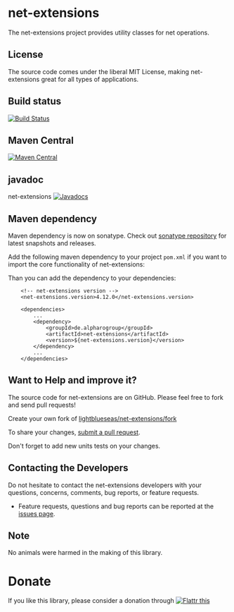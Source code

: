 # net-extensions

The net-extensions project provides utility classes for net operations.

## License

The source code comes under the liberal MIT License, making net-extensions great for all types of applications.

## Build status

[![Build Status](https://travis-ci.org/lightblueseas/net-extensions.svg?branch=master)](https://travis-ci.org/lightblueseas/net-extensions)

## Maven Central

[![Maven Central](https://maven-badges.herokuapp.com/maven-central/de.alpharogroup/net-extensions/badge.svg)](https://maven-badges.herokuapp.com/maven-central/de.alpharogroup/net-extensions)

## javadoc

net-extensions [![Javadocs](http://www.javadoc.io/badge/de.alpharogroup/net-extensions.svg)](http://www.javadoc.io/doc/de.alpharogroup/net-extensions)

## Maven dependency

Maven dependency is now on sonatype.
Check out [sonatype repository](https://oss.sonatype.org/index.html#nexus-search;gav~de.alpharogroup~net-extensions~~~) for latest snapshots and releases.

Add the following maven dependency to your project `pom.xml` if you want to import the core functionality of net-extensions:

Than you can add the dependency to your dependencies:

		<!-- net-extensions version -->
		<net-extensions.version>4.12.0</net-extensions.version>

		<dependencies>
			...
			<dependency>
				<groupId>de.alpharogroup</groupId>
				<artifactId>net-extensions</artifactId>
				<version>${net-extensions.version}</version>
			</dependency>
			...
		</dependencies>


## Want to Help and improve it? ###

The source code for net-extensions are on GitHub. Please feel free to fork and send pull requests!

Create your own fork of [lightblueseas/net-extensions/fork](https://github.com/lightblueseas/net-extensions/fork)

To share your changes, [submit a pull request](https://github.com/lightblueseas/net-extensions/pull/new/master).

Don't forget to add new units tests on your changes.

## Contacting the Developers

Do not hesitate to contact the net-extensions developers with your questions, concerns, comments, bug reports, or feature requests.
- Feature requests, questions and bug reports can be reported at the [issues page](https://github.com/lightblueseas/net-extensions/issues).

## Note

No animals were harmed in the making of this library.

# Donate

If you like this library, please consider a donation through 
<a href="https://flattr.com/submit/auto?fid=r7vp62&url=https%3A%2F%2Fgithub.com%2Flightblueseas%2Fnet-extensions" target="_blank">
<img src="http://api.flattr.com/button/flattr-badge-large.png" alt="Flattr this" title="Flattr this" border="0" />
</a>




